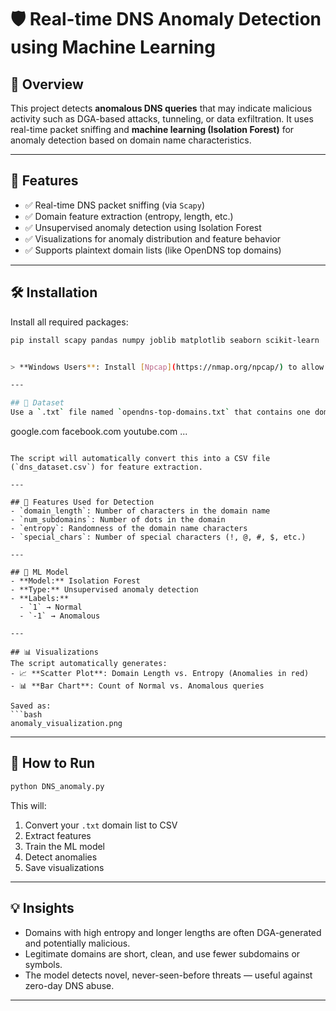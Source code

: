 # 🛡️ Real-time DNS Anomaly Detection using Machine Learning

## 📖 Overview
This project detects **anomalous DNS queries** that may indicate malicious activity such as DGA-based attacks, tunneling, or data exfiltration. It uses real-time packet sniffing and **machine learning (Isolation Forest)** for anomaly detection based on domain name characteristics.

---

## 🚀 Features
- ✅ Real-time DNS packet sniffing (via `Scapy`)
- ✅ Domain feature extraction (entropy, length, etc.)
- ✅ Unsupervised anomaly detection using Isolation Forest
- ✅ Visualizations for anomaly distribution and feature behavior
- ✅ Supports plaintext domain lists (like OpenDNS top domains)

---

## 🛠️ Installation
Install all required packages:

```bash
pip install scapy pandas numpy joblib matplotlib seaborn scikit-learn


> **Windows Users**: Install [Npcap](https://nmap.org/npcap/) to allow Scapy to sniff packets on Windows.

---

## 📁 Dataset
Use a `.txt` file named `opendns-top-domains.txt` that contains one domain name per line:

```
google.com
facebook.com
youtube.com
...
```

The script will automatically convert this into a CSV file (`dns_dataset.csv`) for feature extraction.

---

## 🧠 Features Used for Detection
- `domain_length`: Number of characters in the domain name
- `num_subdomains`: Number of dots in the domain
- `entropy`: Randomness of the domain name characters
- `special_chars`: Number of special characters (!, @, #, $, etc.)

---

## 🤖 ML Model
- **Model:** Isolation Forest
- **Type:** Unsupervised anomaly detection
- **Labels:**
  - `1` → Normal
  - `-1` → Anomalous

---

## 📊 Visualizations
The script automatically generates:
- 📈 **Scatter Plot**: Domain Length vs. Entropy (Anomalies in red)
- 📊 **Bar Chart**: Count of Normal vs. Anomalous queries

Saved as:  
```bash
anomaly_visualization.png
```

---

## 🚦 How to Run

```bash
python DNS_anomaly.py
```

This will:
1. Convert your `.txt` domain list to CSV
2. Extract features
3. Train the ML model
4. Detect anomalies
5. Save visualizations

---

## 💡 Insights
- Domains with high entropy and longer lengths are often DGA-generated and potentially malicious.
- Legitimate domains are short, clean, and use fewer subdomains or symbols.
- The model detects novel, never-seen-before threats — useful against zero-day DNS abuse.

---
